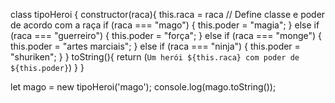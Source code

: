 class tipoHeroi {
    constructor(raca){
        this.raca = raca
    // Define classe e poder de acordo com a raça
        if (raca === "mago") {
            this.poder = "magia";
        } else if (raca === "guerreiro") {
            this.poder = "força";
        } else if (raca === "monge") {
            this.poder = "artes marciais";
        } else if (raca === "ninja") {
            this.poder = "shuriken";
        }
    }
            toString(){
                return (`Um herói ${this.raca} com poder de ${this.poder}`)
            }
} 

let mago = new tipoHeroi('mago');
console.log(mago.toString());

